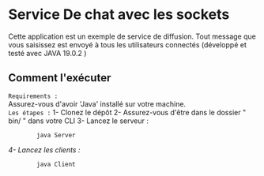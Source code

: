 
# Service De chat avec les sockets #

Cette application est un exemple de service de diffusion. Tout message que vous saisissez est envoyé à tous les utilisateurs connectés
(développé et testé avec JAVA 19.0.2 ) 

## Comment l'exécuter ##

`Requirements :`     
        Assurez-vous d'avoir 'Java'  installé sur votre machine.    
`Les étapes :`
1- Clonez le dépôt 
2- Assurez-vous d'être dans le dossier " bin/ " dans votre CLI
3- Lancez le serveur :

            java Server

*4- Lancez les clients :*

            java Client
            

